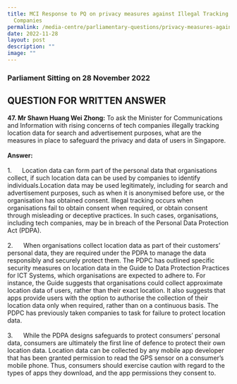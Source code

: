 ```yaml
---
title: MCI Response to PQ on privacy measures against Illegal Tracking by Tech
  Companies
permalink: /media-centre/parliamentary-questions/privacy-measures-against-illegal-tracking-by-tech-companies/
date: 2022-11-28
layout: post
description: ""
image: ""
---
```

<h3>Parliament Sitting on 28 November 2022</h3>
<h2>QUESTION FOR WRITTEN ANSWER</h2>
<p><strong>47. Mr Shawn Huang Wei Zhong:</strong> To ask the Minister for Communications and Information with rising concerns of tech companies illegally tracking location data for search and advertisement purposes, what are the measures in place to safeguard the privacy and data of users in Singapore.<br>
<strong><br>
Answer:</strong><br>
<br>
1.<span style="white-space: pre;"> 		</span>Location data can form part of the personal data that organisations collect, if such location data can be used by companies to identify individuals.Location data may be used legitimately, including for search and advertisement purposes, such as when it is anonymised before use, or the organisation has obtained consent. Illegal tracking occurs when organisations fail to obtain consent when required, or obtain consent through misleading or deceptive practices. In such cases, organisations, including tech companies, may be in breach of the Personal Data Protection Act (PDPA).&nbsp;<br>
<br>
2.<span style="white-space: pre;"> 		</span>When organisations collect location data as part of their customers’ personal data, they are required under the PDPA to manage the data responsibly and securely protect them. The PDPC has outlined specific security measures on location data in the Guide to Data Protection Practices for ICT Systems, which organisations are expected to adhere to. For instance, the Guide suggests that organisations could collect approximate location data of users, rather than their exact location. It also suggests that apps provide users with the option to authorise the collection of their location data only when required, rather than on a continuous basis. The PDPC has previously taken companies to task for failure to protect location data.<br>
<br>
3.<span style="white-space: pre;"> 		</span>While the PDPA designs safeguards to protect consumers’ personal data, consumers are ultimately the first line of defence to protect their own location data. Location data can be collected by any mobile app developer that has been granted permission to read the GPS sensor on a consumer’s mobile phone. Thus, consumers should exercise caution with regard to the types of apps they download, and the app permissions they consent to.</p>
<div>&nbsp;</div>
<p>&nbsp;</p>